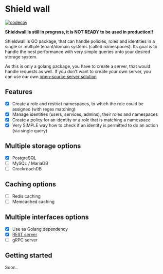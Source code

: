 # Shield wall

[![codecov](https://codecov.io/gh/davevurby/shieldwall/branch/main/graph/badge.svg?token=SKF2DP364R)](https://codecov.io/gh/davevurby/shieldwall)

**Shieldwall is still in progress, it is NOT READY to be used in production!!**

Shieldwall is GO package, that can handle policies, roles and identities in a single or multiple tenant/domain systems (called namespaces). Its goal is to handle the best performance with very simple queries onto your desired storage system.

As this is only a golang package, you have to create a server, that would handle requests as well. If you don't want to create your own server, you can use our own [open-source server solution](https://github.com/davevurby/shieldwall-server)

## Features

- [x] Create a role and restrict namespaces, to which the role could be assigned (with regex matching)
- [x] Manage identities (users, services, admins), their roles and namespaces
- [x] Create a policy for an identity or a role that is matching a namespace
- [x] Very SIMPLE way how to check if an identity is permitted to do an action (via single query)

## Multiple storage options

- [x] PostgreSQL
- [ ] MySQL / MariaDB
- [ ] CrockroachDB

## Caching options

- [ ] Redis caching
- [ ] Memcached caching

## Multiple interfaces options

- [x] Use as Golang dependency
- [x] [REST server](https://github.com/davevurby/shieldwall-server)
- [ ] gRPC server

## Getting started

Soon..
